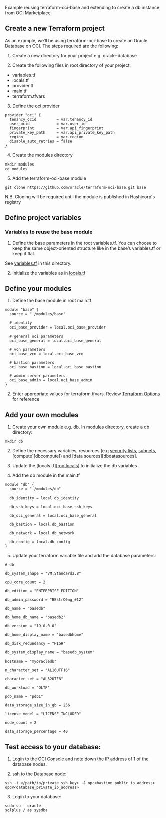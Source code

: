 [rootvariables]:https://github.com/oracle/terraform-oci-base/blob/master/examples/db/variables.tf
[rootlocals]:https://github.com/oracle/terraform-oci-base/blob/master/examples/db/locals.tf
[terraformoptions]:https://github.com/oracle/terraform-oci-base/blob/master/docs/terraformoptions.adoc
[dbvariables]:https://github.com/oracle/terraform-oci-base/blob/master/examples/db/modules/db/variables.tf
[dbvariables]:https://github.com/oracle/terraform-oci-base/blob/master/examples/db/modules/db/security.tf
[dbsubnet]:https://github.com/oracle/terraform-oci-base/blob/master/examples/db/modules/db/subnets.tf

Example reusing terraform-oci-base and extending to create a db instance from OCI Marketplace

## Create a new Terraform project

As an example, we’ll be using terraform-oci-base to create an Oracle Database on OCI. The steps required are the following:

1. Create a new directory for your project e.g. oracle-database

2. Create the following files in root directory of your project:

- variables.tf
- locals.tf
- provider.tf
- main.tf
- terraform.tfvars

3. Define the oci provider

```
provider "oci" {
  tenancy_ocid         = var.tenancy_id
  user_ocid            = var.user_id
  fingerprint          = var.api_fingerprint
  private_key_path     = var.api_private_key_path
  region               = var.region
  disable_auto_retries = false
}
```

4. Create the modules directory

```
mkdir modules
cd modules
```

5. Add the terraform-oci-base module

```
git clone https://github.com/oracle/terraform-oci-base.git base
```

N.B. Cloning will be required until the module is published in Hashicorp's registry

## Define project variables

### Variables to reuse the base module

1. Define the base parameters in the root variables.tf. You can choose to keep the same object-oriented structure like in the base’s variables.tf or keep it flat. 

See [variables.tf][rootvariables] in this directory.

2. Initialize the variables as in [locals.tf][rootlocals]

## Define your modules

1. Define the base module in root main.tf

```
module "base" {
  source = "./modules/base"

  # identity
  oci_base_provider = local.oci_base_provider

  # general oci parameters
  oci_base_general = local.oci_base_general

  # vcn parameters
  oci_base_vcn = local.oci_base_vcn

  # bastion parameters
  oci_base_bastion = local.oci_base_bastion

  # admin server parameters
  oci_base_admin = local.oci_base_admin
}
```

2. Enter appropriate values for terraform.tfvars. Review [Terraform Options][terraformoptions] for reference

## Add your own modules

1. Create your own module e.g. db. In modules directory, create a db directory:

```
mkdir db
```

2. Define the necessary variables, resources (e.g [security lists][dbvariables], [subnets][dbsubnet], [compute][dbcompute]) and [data sources][dbdatasources].

3. Update the [locals.tf][[rootlocals]] to initialize the db variables

4. Add the db module in the main.tf

```
module "db" {
  source = "./modules/db"

  db_identity = local.db_identity

  db_ssh_keys = local.oci_base_ssh_keys

  db_oci_general = local.oci_base_general

  db_bastion = local.db_bastion

  db_network = local.db_network

  db_config = local.db_config
}
```

5. Update your terraform variable file and add the database parameters:

```
# db

db_system_shape = "VM.Standard2.8"

cpu_core_count = 2

db_edition = "ENTERPRISE_EDITION"

db_admin_password = "BEstrO0ng_#12"

db_name = "basedb"

db_home_db_name = "basedb2"

db_version = "19.0.0.0"

db_home_display_name = "basedbhome"

db_disk_redundancy = "HIGH"

db_system_display_name = "basedb_system"

hostname = "myoracledb"

n_character_set = "AL16UTF16"

character_set = "AL32UTF8"

db_workload = "OLTP"

pdb_name = "pdb1"

data_storage_size_in_gb = 256

license_model = "LICENSE_INCLUDED"

node_count = 2

data_storage_percentage = 40
```

## Test access to your database:

1. Login to the OCI Console and note down the IP address of 1 of the database nodes.

2. ssh to the Database node:

```
ssh -i </path/to/private_ssh_key> -J opc<bastion_public_ip_address> opc@<database_private_ip_address>
```

3. Login to your database:

```
sudo su - oracle
sqlplus / as sysdba
```
